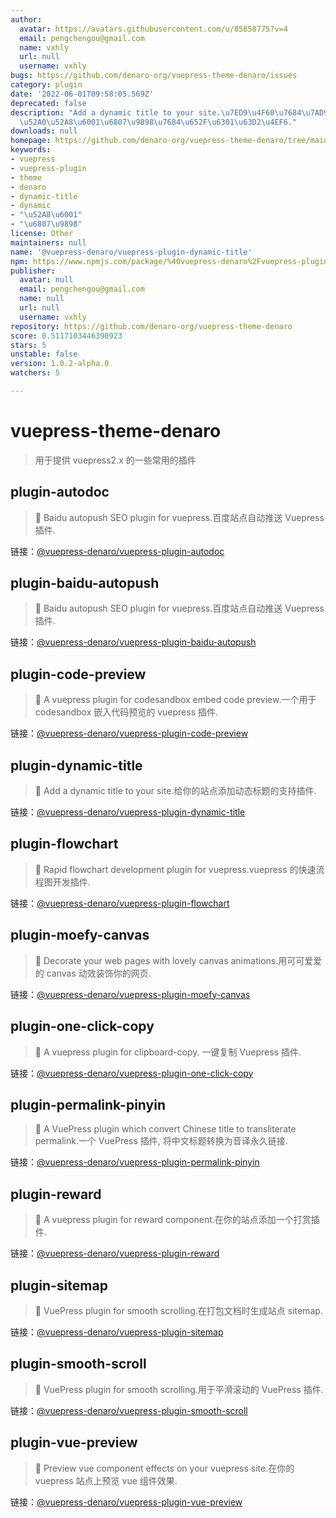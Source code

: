 ```yaml
---
author:
  avatar: https://avatars.githubusercontent.com/u/85858775?v=4
  email: pengchengou@gmail.com
  name: vxhly
  url: null
  username: vxhly
bugs: https://github.com/denaro-org/vuepress-theme-denaro/issues
category: plugin
date: '2022-06-01T09:58:05.569Z'
deprecated: false
description: "Add a dynamic title to your site.\u7ED9\u4F60\u7684\u7AD9\u70B9\u6DFB\
  \u52A0\u52A8\u6001\u6807\u9898\u7684\u652F\u6301\u63D2\u4EF6."
downloads: null
homepage: https://github.com/denaro-org/vuepress-theme-denaro/tree/main/packages/@vuepress-denaro/plugin-dynamic-title#readme
keywords:
- vuepress
- vuepress-plugin
- theme
- denaro
- dynamic-title
- dynamic
- "\u52A8\u6001"
- "\u6807\u9898"
license: Other
maintainers: null
name: '@vuepress-denaro/vuepress-plugin-dynamic-title'
npm: https://www.npmjs.com/package/%40vuepress-denaro%2Fvuepress-plugin-dynamic-title
publisher:
  avatar: null
  email: pengchengou@gmail.com
  name: null
  url: null
  username: vxhly
repository: https://github.com/denaro-org/vuepress-theme-denaro
score: 0.5117103446390923
stars: 5
unstable: false
version: 1.0.2-alpha.0
watchers: 5

---
```


# vuepress-theme-denaro

> 用于提供 vuepress2.x 的一些常用的插件

## plugin-autodoc

> :tada: Baidu autopush SEO plugin for vuepress.百度站点自动推送 Vuepress 插件.

链接：[@vuepress-denaro/vuepress-plugin-autodoc](https://github.com/denaro-org/vuepress-theme-denaro/tree/main/ecosystem/plugin-autodoc)

## plugin-baidu-autopush

> :tada: Baidu autopush SEO plugin for vuepress.百度站点自动推送 Vuepress 插件.

链接：[@vuepress-denaro/vuepress-plugin-baidu-autopush](https://github.com/denaro-org/vuepress-theme-denaro/tree/main/ecosystem/plugin-baidu-autopush)

## plugin-code-preview

> :tada: A vuepress plugin for codesandbox embed code preview.一个用于 codesandbox 嵌入代码预览的 vuepress 插件.

链接：[@vuepress-denaro/vuepress-plugin-code-preview](https://github.com/denaro-org/vuepress-theme-denaro/tree/main/ecosystem/plugin-code-preview)

## plugin-dynamic-title

> :tada: Add a dynamic title to your site.给你的站点添加动态标题的支持插件.

链接：[@vuepress-denaro/vuepress-plugin-dynamic-title](https://github.com/denaro-org/vuepress-theme-denaro/tree/main/ecosystem/plugin-dynamic-title)

## plugin-flowchart

> :tada: Rapid flowchart development plugin for vuepress.vuepress 的快速流程图开发插件.

链接：[@vuepress-denaro/vuepress-plugin-flowchart](https://github.com/denaro-org/vuepress-theme-denaro/tree/main/ecosystem/plugin-flowchart)

## plugin-moefy-canvas

> :tada: Decorate your web pages with lovely canvas animations.用可可爱爱的 canvas 动效装饰你的网页.

链接：[@vuepress-denaro/vuepress-plugin-moefy-canvas](https://github.com/denaro-org/vuepress-theme-denaro/tree/main/ecosystem/plugin-moefy-canvas)

## plugin-one-click-copy

> :tada: A vuepress plugin for clipboard-copy. 一键复制 Vuepress 插件.

链接：[@vuepress-denaro/vuepress-plugin-one-click-copy](https://github.com/denaro-org/vuepress-theme-denaro/tree/main/ecosystem/plugin-one-click-copy)

## plugin-permalink-pinyin

> :tada: A VuePress plugin which convert Chinese title to transliterate permalink.一个 VuePress 插件, 将中文标题转换为音译永久链接.

链接：[@vuepress-denaro/vuepress-plugin-permalink-pinyin](https://github.com/denaro-org/vuepress-theme-denaro/tree/main/ecosystem/plugin-permalink-pinyin)

## plugin-reward

> :tada: A vuepress plugin for reward component.在你的站点添加一个打赏插件.

链接：[@vuepress-denaro/vuepress-plugin-reward](https://github.com/denaro-org/vuepress-theme-denaro/tree/main/ecosystem/plugin-reward)

## plugin-sitemap

> :tada: VuePress plugin for smooth scrolling.在打包文档时生成站点 sitemap.

链接：[@vuepress-denaro/vuepress-plugin-sitemap](https://github.com/denaro-org/vuepress-theme-denaro/tree/main/ecosystem/plugin-sitemap)

## plugin-smooth-scroll

> :tada: VuePress plugin for smooth scrolling.用于平滑滚动的 VuePress 插件.

链接：[@vuepress-denaro/vuepress-plugin-smooth-scroll](https://github.com/denaro-org/vuepress-theme-denaro/tree/main/ecosystem/plugin-smooth-scroll)

## plugin-vue-preview

> :tada: Preview vue component effects on your vuepress site.在你的 vuepress 站点上预览 vue 组件效果.

链接：[@vuepress-denaro/vuepress-plugin-vue-preview](https://github.com/denaro-org/vuepress-theme-denaro/tree/main/ecosystem/plugin-vue-preview)
